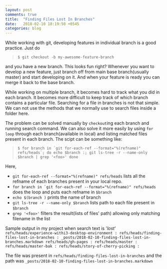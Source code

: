 ```yaml
---
layout: post
comments: true
title:  "Finding Files Lost In Branches"
date:   2018-02-10 18:19:50 +0545
categories: blog
---
```


While working with git, developing features in individual branch is a good practice. Just do
> `$ git checkout -b my-awesome-feature-branch`

and you have a new branch. This looks fun right? Whenever you want to develop a new feature, just branch off from main base branch(usually master) and start developing on it. And when your feature is ready you can merge it back to the base branch.

While working on multiple branch, it becomes hard to track what you did in each branch. It becomes more difficult to keep track of which branch contains a particular file. Searching for a file in branches is not that simple. We can not use the methods that we normally use to search files inside a folder here.

The problem can be solved manually by `checkout`ing each branch and running search command.
We can also solve it more easily by using `for loop` through each branch(available in local) and listing matched files present in each branch.
The scipt can be something like:
> ``$ for branch in `git for-each-ref --format="%(refname)" refs/heads`; do
  echo $branch :; git ls-tree -r --name-only $branch | grep '<foo>'
done``


Here,
- `git for-each-ref --format="%(refname)" refs/heads` lists all the refname of each branches present in your local repo.
- ``for branch in `git for-each-ref --format="%(refname)" refs/heads`` does the loop and puts each refname in `$branch`
- `echo $(branch )` prints the name of branch
- `git ls-tree -r --name-only $branch` lists path to each file present in `$branch`
- `grep '<foo>'` filters the result(lists of files' path) allowing only matching filename in the list


Sample output in my project when search text is '_lost_'
``refs/heads/experience-withi3-desktop-environment :
refs/heads/finding-files-lost-in-branches :
_posts/2018-02-10-finding-files-lost-in-branches.markdown
refs/heads/gh-pages :
refs/heads/master :
refs/heads/master-bak :
refs/heads/story-of-cherry-picking :
``

The file was present in `refs/heads/finding-files-lost-in-branches` and the path was `_posts/2018-02-10-finding-files-lost-in-branches.markdown`
